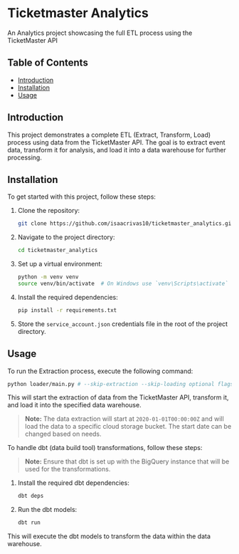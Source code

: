 # Ticketmaster Analytics

An Analytics project showcasing the full ETL process using the TicketMaster API

## Table of Contents

-   [Introduction](#introduction)
-   [Installation](#installation)
-   [Usage](#usage)

## Introduction

This project demonstrates a complete ETL (Extract, Transform, Load) process using data from the TicketMaster API. The goal is to extract event data, transform it for analysis, and load it into a data warehouse for further processing.

## Installation

To get started with this project, follow these steps:

1. Clone the repository:
    ```sh
    git clone https://github.com/isaacrivas10/ticketmaster_analytics.git
    ```
2. Navigate to the project directory:
    ```sh
    cd ticketmaster_analytics
    ```
3. Set up a virtual environment:
    ```sh
    python -m venv venv
    source venv/bin/activate  # On Windows use `venv\Scripts\activate`
    ```
4. Install the required dependencies:
    ```sh
    pip install -r requirements.txt
    ```
5. Store the `service_account.json` credentials file in the root of the project directory.

## Usage

To run the Extraction process, execute the following command:

```sh
python loader/main.py # --skip-extraction --skip-loading optional flags
```

This will start the extraction of data from the TicketMaster API, transform it, and load it into the specified data warehouse.

> **Note:** The data extraction will start at `2020-01-01T00:00:00Z` and will load the data to a specific cloud storage bucket. The start date can be changed based on needs.

To handle dbt (data build tool) transformations, follow these steps:

> **Note:** Ensure that dbt is set up with the BigQuery instance that will be used for the transformations.

1. Install the required dbt dependencies:
    ```sh
    dbt deps
    ```
2. Run the dbt models:
    ```sh
    dbt run
    ```

This will execute the dbt models to transform the data within the data warehouse.
